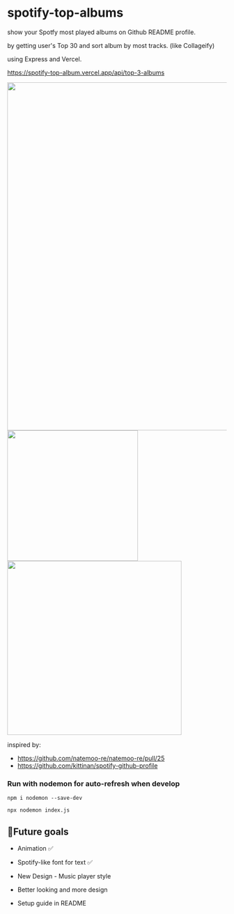 # spotify-top-albums
show your Spotfy most played albums on Github README profile.

by getting user's Top 30 and sort album by most tracks. (like Collageify)

using Express and Vercel.

https://spotify-top-album.vercel.app/api/top-3-albums

<img src="https://spotify-top-album.vercel.app/api/top-3-albums" width="800">
<img src="https://spotify-top-album.vercel.app/api/top-1-album-player" width="300">
<img src="https://spotify-top-album.vercel.app/api/top-1-album-vinyl" width="400">

inspired by:

- https://github.com/natemoo-re/natemoo-re/pull/25
- https://github.com/kittinan/spotify-github-profile

### Run with nodemon for auto-refresh when develop
```
npm i nodemon --save-dev
```
```
npx nodemon index.js
```

## 🎯Future goals
- Animation :white_check_mark:

- Spotify-like font for text :white_check_mark:

- New Design - Music player style

- Better looking and more design

- Setup guide in README
